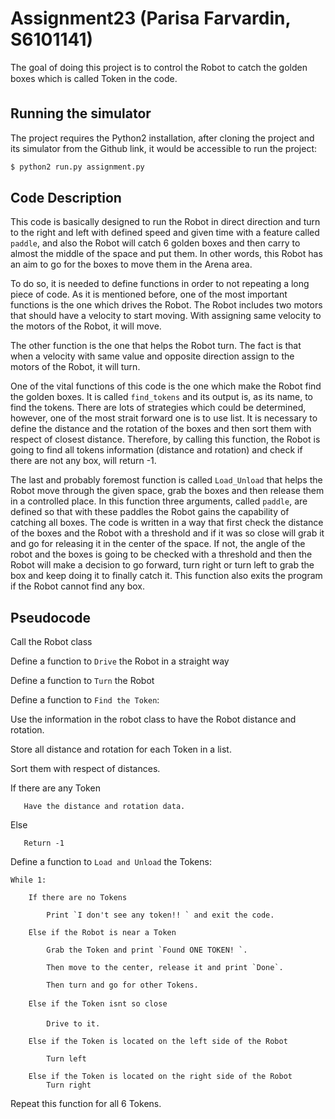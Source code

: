 Assignment23 (Parisa Farvardin, S6101141)
================================

The goal of doing this project is to control the Robot to catch the golden boxes which is called Token in the code.

Running the simulator
----------------------

The project requires the Python2 installation, after cloning the project and its simulator from the Github link, it would be accessible to run the project:
```bash
$ python2 run.py assignment.py
```

Code Description
---------

This code is basically designed to run the Robot in direct direction and turn to the right and left with defined speed and given time with a feature called `paddle`, and also the Robot will catch 6 golden boxes and then carry to almost the middle of the space and put them. In other words, this Robot has an aim to go for the boxes to move them in the Arena area. 

To do so, it is needed to define functions in order to not repeating a long piece of code. As it is mentioned before, one of the most important functions is the one which drives the Robot. The Robot includes two motors that should have a velocity to start moving. With assigning same velocity to the motors of the Robot, it will move.
 
The other function is the one that helps the Robot turn. The fact is that when a velocity with same value and opposite direction assign to the motors of the Robot, it will turn.

One of the vital functions of this code is the one which make the Robot find the golden boxes. It is called `find_tokens` and its output is, as its name, to find the tokens. There are lots of strategies which could be determined, however, one of the most strait forward one is to use list. It is necessary to define the distance and the rotation of the boxes and then sort them with respect of closest distance. Therefore, by calling this function, the Robot is going to find all tokens information (distance and rotation) and check if there are not any box, will return -1.

The last and probably foremost function is called `Load_Unload` that helps the Robot move through the given space, grab the boxes and then release them in a controlled place. In this function three arguments, called `paddle`, are defined so that with these paddles the Robot gains the capability of catching all boxes. The code is written in a way that first check the distance of the boxes and the Robot with a threshold and if it was so close will grab it and go for releasing it in the center of the space. If not, the angle of the robot and the boxes is going to be checked with a threshold and then the Robot will make a decision to go forward, turn right or turn left to grab the box and keep doing it to finally catch it. This function also exits the program if the Robot cannot find any box. 



Pseudocode
---------

Call the Robot class

Define a function to `Drive` the Robot in a straight way

Define a function to `Turn` the Robot 

Define a function to `Find the Token`:

Use the information in the robot class to have the Robot distance and 
rotation.

Store all distance and rotation for each Token in a list.

Sort them with respect of distances.

If there are any Token

       Have the distance and rotation data.

Else

       Return -1

Define a function to `Load and Unload` the Tokens:

	While 1:

		If there are no Tokens

			Print `I don't see any token!! ` and exit the code.

		Else if the Robot is near a Token

			Grab the Token and print `Found ONE TOKEN! `.

			Then move to the center, release it and print `Done`.

			Then turn and go for other Tokens.

		Else if the Token isnt so close

			Drive to it.

		Else if the Token is located on the left side of the Robot

			Turn left

		Else if the Token is located on the right side of the Robot
			Turn right

Repeat this function for all 6 Tokens.				





